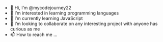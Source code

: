 - 👋 Hi, I’m @mycodejourney22
- 👀 I’m interested in learning programming languages
- 🌱 I’m currently learning JavaScript
- 💞️ I’m looking to collaborate on any interesting project with anyone has curious as me
- 📫 How to reach me ...

<!---
mycodejourney22/mycodejourney22 is a ✨ special ✨ repository because its `README.md` (this file) appears on your GitHub profile.
You can click the Preview link to take a look at your changes.
--->
